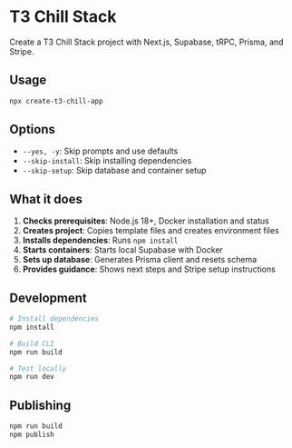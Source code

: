 # T3 Chill Stack

Create a T3 Chill Stack project with Next.js, Supabase, tRPC, Prisma, and Stripe.

## Usage

```bash
npx create-t3-chill-app
```

## Options

- `--yes, -y`: Skip prompts and use defaults
- `--skip-install`: Skip installing dependencies
- `--skip-setup`: Skip database and container setup

## What it does

1. **Checks prerequisites**: Node.js 18+, Docker installation and status
2. **Creates project**: Copies template files and creates environment files
3. **Installs dependencies**: Runs `npm install`
4. **Starts containers**: Starts local Supabase with Docker
5. **Sets up database**: Generates Prisma client and resets schema
6. **Provides guidance**: Shows next steps and Stripe setup instructions

## Development

```bash
# Install dependencies
npm install

# Build CLI
npm run build

# Test locally
npm run dev
```

## Publishing

```bash
npm run build
npm publish
```
